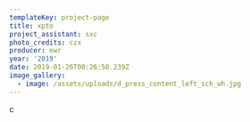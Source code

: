 ```yaml
---
templateKey: project-page
title: xpto
project_assistant: sxc
photo_credits: czx
producer: ewr
year: '2019'
date: 2019-01-26T00:26:50.239Z
image_gallery:
  - image: /assets/uploads/d_press_content_left_sch_wh.jpg
---
```

c
